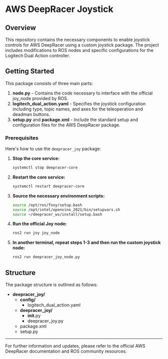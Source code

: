 # AWS DeepRacer Joystick 

## Overview

This repository contains the necessary components to enable joystick controls for AWS DeepRacer using a custom joystick package. The project includes modifications to ROS nodes and specific configurations for the Logitech Dual Action controller.

## Getting Started

This package consists of three main parts:

1. **node.py** - Contains the code necessary to interface with the official joy_node provided by ROS.
2. **logitech_dual_action.yaml** - Specifies the joystick configuration including type, topic names, and axes for the teleoperation and deadman buttons.
3. **setup.py** and **package.xml** - Include the standard setup and configuration files for the AWS DeepRacer package.

### Prerequisites

Here's how to use the `deepracer_joy` package:

1. **Stop the core service:**
   ```bash
   systemctl stop deepracer-core
   ```

2. **Restart the core service:**
   ```bash
   systemctl restart deepracer-core
   ```

3. **Source the necessary environment scripts:**
   ```bash
   source /opt/ros/foxy/setup.bash
   source /opt/intel/openvino_2021/bin/setupvars.sh
   source ~/deepracer_ws/install/setup.bash
   ```

4. **Run the official Joy node:**
   ```bash
   ros2 run joy joy_node
   ```

5. **In another terminal, repeat steps 1-3 and then run the custom joystick node:**
   ```bash
   ros2 run deepracer_joy_node.py
   ```

## Structure

The package structure is outlined as follows:

- **deepracer_joy/**
  - **config/**
    - logitech_dual_action.yaml
  - **deepracer_joy/**
    - __init__.py
    - deepracer_joy.py
  - package.xml
  - setup.py

---

For further information and updates, please refer to the official AWS DeepRacer documentation and ROS community resources.
```
